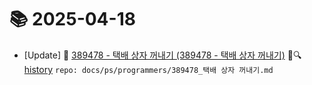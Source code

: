 # 📚 2025-04-18
- [Update] 📙 [389478 - 택배 상자 꺼내기 (389478 - 택배 상자 꺼내기)](https://til.qriosity.dev/featured/ps/programmers/389478_택배%20상자%20꺼내기) 📃🔍 [history](https://github.com/Queue-ri/TIL/commits/main/docs/ps/programmers/389478_택배%20상자%20꺼내기.md?since=2025-04-18T00:00:00Z&until=2025-04-18T23:59:59Z) `repo: docs/ps/programmers/389478_택배 상자 꺼내기.md`
